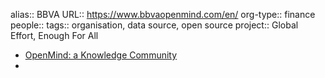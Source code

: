 alias:: BBVA
URL:: https://www.bbvaopenmind.com/en/
org-type:: finance
people::
tags:: organisation, data source, open source
project:: Global Effort, Enough For All
- [OpenMind: a Knowledge Community](https://www.bbvaopenmind.com/en/)
-